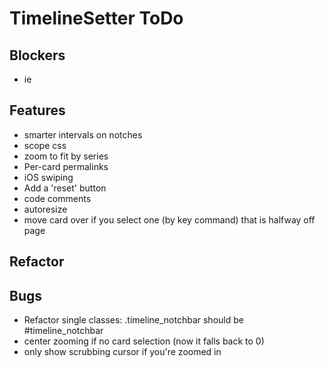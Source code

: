 # TimelineSetter ToDo


## Blockers

* ie

## Features

* smarter intervals on notches
* scope css
* zoom to fit by series
* Per-card permalinks
* iOS swiping
* Add a 'reset' button
* code comments
* autoresize
* move card over if you select one (by key command) that is halfway off page


## Refactor



## Bugs

* Refactor single classes: .timeline\_notchbar should be #timeline_notchbar
* center zooming if no card selection (now it falls back to 0)
* only show scrubbing cursor if you're zoomed in